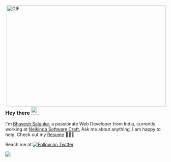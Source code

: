 <img align="right" alt="GIF" src="https://github.com/abhisheknaiidu/abhisheknaiidu/blob/master/code.gif?raw=true" width="500" height="320" />
  
### Hey there <img src="https://media.giphy.com/media/hvRJCLFzcasrR4ia7z/giphy.gif" width="25px"><br />

I'm [Bhavesh Salunke](https://www.linkedin.com/in/bhaveshsalunke/), a passionate  Web Developer from India, currently working at [Nelkinda Software Craft.](https://nelkinda.com/) Ask me about anything, I am happy to help. Check out my 
 [Resume](https://www.dropbox.com/s/1i9fkccnno90h1f/Bhavesh_Resume.pdf?dl=0) 👨🏽‍💻 <br/>
 
Reach me at <a href="https://twitter.com/SalunkeBhavesh" alt="Follow on Twitter">
    <img alt="Follow on Twitter" src="https://img.shields.io/twitter/follow/SalunkeBhavesh?label=BhaveshSalunke&style=social">
    </a>

![](https://visitor-badge.glitch.me/badge?page_id=BhaveshSalunke.BhaveshSalunke)
<br/>
